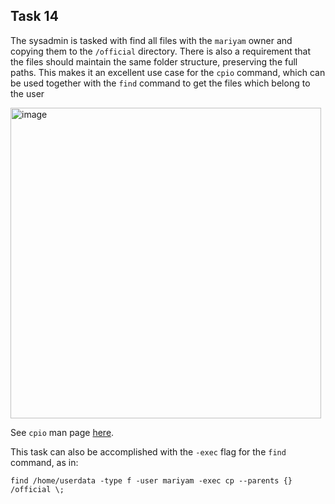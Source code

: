 ## Task 14

The sysadmin is tasked with find all files with the `mariyam` owner and copying them to the `/official` directory. There is also a requirement that the files should maintain the same folder structure, preserving the full paths.
This makes it an excellent use case for the `cpio` command, which can be used together with the `find` command to get the files which belong to the user

<img width="497" alt="image" src="https://github.com/kmilach/kodekloud-engineer/assets/53876300/4df929fb-84ae-4595-9e87-d18ad4f0639f">

See `cpio` man page [here](https://linux.die.net/man/1/cpio).

This task can also be accomplished with the `-exec` flag for the `find` command, as in:

`find /home/userdata -type f -user mariyam -exec cp --parents {} /official \;`
